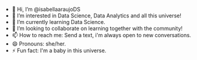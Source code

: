 - 👋 Hi, I’m @isabellaaraujoDS
- 👀 I’m interested in Data Science, Data Analytics and all this universe!
- 🌱 I’m currently learning Data Science.
- 💞️ I’m looking to collaborate on learning together with the community!
- 📫 How to reach me: Send a text, i'm always open to new conversations.
- 😄 Pronouns: she/her.
- ⚡ Fun fact: I'm a baby in this universe.

<!---
isabellaaraujoDS/isabellaaraujoDS is a ✨ special ✨ repository because its `README.md` (this file) appears on your GitHub profile.
You can click the Preview link to take a look at your changes.
--->

